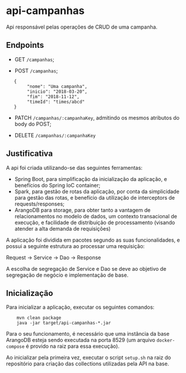 # api-campanhas

Api responsável pelas operações de CRUD de uma campanha.

## Endpoints

- GET `/campanhas`;

- POST `/campanhas`;

```
   {
        "nome": "Uma campanha",
        "inicio": "2018-03-20",
        "fim": "2018-11-12",
        "timeId": "times/abcd"
   }
```

- PATCH `/campanhas/:campanhaKey`, admitindo os mesmos atributos do body do POST;

- DELETE `/campanhas/:campanhaKey`

## Justificativa

A api foi criada utilizando-se das seguintes ferramentas:

- Spring Boot, para simplificação da inicialização da aplicação, e benefícios do Spring IoC container;
- Spark, para gestão de rotas da aplicação, por conta da simplicidade para gestão das rotas, e benefício 
da utilização de interceptors de requests/responses;
- ArangoDB para storage, para obter tanto a vantagem de relacionamentos no modelo de dados, um contexto transacional de execução, 
e facilidade de distribuição de processamento (visando atender a alta demanda de requisições)

A aplicação foi dividida em pacotes segundo as suas funcionalidades, e possui a seguinte estrutura ao processar uma requisição:

Request -> Service -> Dao -> Response

A escolha de segregação de Service e Dao se deve ao objetivo de segregação de negócio e implementação de base.

## Inicialização

Para inicializar a aplicação, executar os seguintes comandos:

```
    mvn clean package
    java -jar target/api-campanhas-*.jar
```

Para o seu funcionamento, é necessário que uma instância da base ArangoDB esteja sendo executada na porta 8529
(um arquivo `docker-compose` é provido na raiz para essa execução).

Ao inicializar pela primeira vez, executar o script `setup.sh` na raiz do repositório para criação das collections 
utilizadas pela API na base.
